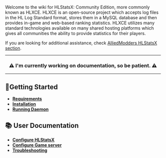 Welcome to the wiki for HLStatsX: Community Edition, more commonly known as HLXCE. HLXCE is an open-source project which accepts log files in the HL Log Standard format, stores them in a MySQL database and then provides in-game and web-based ranking statistics. HLXCE utilizes many standard technologies available on many shared hosting platforms which gives all communities the ability to provide statistics for their players.

If you are looking for additional assistance, check [AlliedModders HLStatsX section](https://forums.alliedmods.net/forumdisplay.php?f=156).

---

<h3 align="center">⚠️ I'm currently working on documentation, so be patient. ⚠️</h3>

---

## 🚀Getting Started
- [**Requirements**](https://github.com/NomisCZ/hlstatsx-community-edition/wiki/Requirements)
- [**Installation**](https://github.com/NomisCZ/hlstatsx-community-edition/wiki/Installation)
- [**Running Daemon**](https://github.com/NomisCZ/hlstatsx-community-edition/wiki/Running-Daemon)

## 📚 User Documentation
- [**Configure HLStatsX**](https://github.com/NomisCZ/hlstatsx-community-edition/wiki/Configure#hlstatsx)
- [**Configure Game server**](https://github.com/NomisCZ/hlstatsx-community-edition/wiki/Configure#game-server)
- [**Troubleshooting**](https://github.com/NomisCZ/hlstatsx-community-edition/wiki/Troubleshooting)


